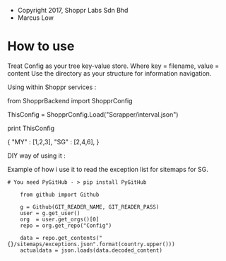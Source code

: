 * Copyright 2017, Shoppr Labs Sdn Bhd
* Marcus Low

How to use
==========

Treat Config as your tree key-value store.
Where key = filename, value = content
Use the directory as your structure for information navigation.

Using within Shoppr services :

from ShopprBackend import ShopprConfig

ThisConfig = ShopprConfig.Load("Scrapper/interval.json")

print ThisConfig


{
   "MY" : [1,2,3],
   "SG" : [2,4,6],
}




DIY way of using it :

Example of how i use it to read the exception list for sitemaps for SG.

	# You need PyGitHub - > pip install PyGitHub

        from github import Github

        g = Github(GIT_READER_NAME, GIT_READER_PASS)
        user = g.get_user()
        org  = user.get_orgs()[0]
        repo = org.get_repo("Config")
        
        data = repo.get_contents("{}/sitemaps/exceptions.json".format(country.upper()))
        actualdata = json.loads(data.decoded_content)

